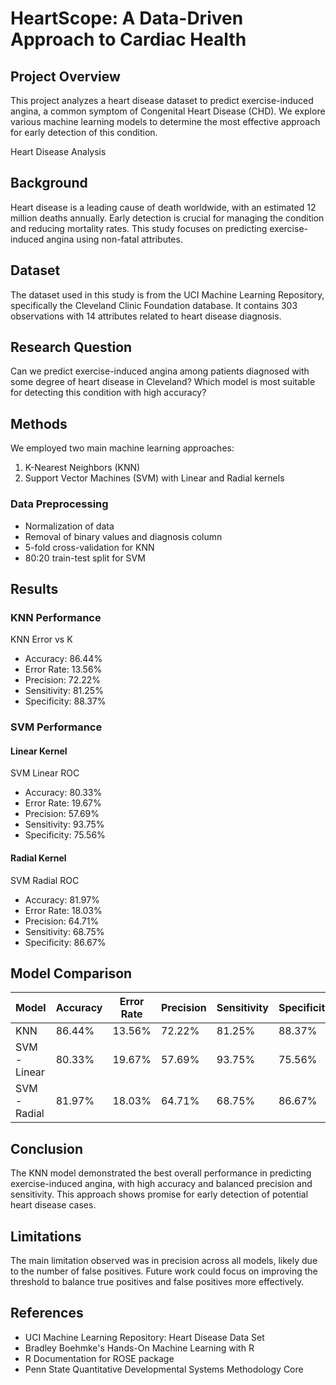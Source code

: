 # HeartScope: A Data-Driven Approach to Cardiac Health

## Project Overview

This project analyzes a heart disease dataset to predict exercise-induced angina, a common symptom of Congenital Heart Disease (CHD). We explore various machine learning models to determine the most effective approach for early detection of this condition.

Heart Disease Analysis

## Background

Heart disease is a leading cause of death worldwide, with an estimated 12 million deaths annually. Early detection is crucial for managing the condition and reducing mortality rates. This study focuses on predicting exercise-induced angina using non-fatal attributes.

## Dataset

The dataset used in this study is from the UCI Machine Learning Repository, specifically the Cleveland Clinic Foundation database. It contains 303 observations with 14 attributes related to heart disease diagnosis.

## Research Question

Can we predict exercise-induced angina among patients diagnosed with some degree of heart disease in Cleveland? Which model is most suitable for detecting this condition with high accuracy?

## Methods

We employed two main machine learning approaches:

1. K-Nearest Neighbors (KNN)
2. Support Vector Machines (SVM) with Linear and Radial kernels

### Data Preprocessing

- Normalization of data
- Removal of binary values and diagnosis column
- 5-fold cross-validation for KNN
- 80:20 train-test split for SVM

## Results

### KNN Performance

KNN Error vs K

- Accuracy: 86.44%
- Error Rate: 13.56%
- Precision: 72.22%
- Sensitivity: 81.25%
- Specificity: 88.37%

### SVM Performance

#### Linear Kernel
SVM Linear ROC

- Accuracy: 80.33%
- Error Rate: 19.67%
- Precision: 57.69%
- Sensitivity: 93.75%
- Specificity: 75.56%

#### Radial Kernel
SVM Radial ROC

- Accuracy: 81.97%
- Error Rate: 18.03%
- Precision: 64.71%
- Sensitivity: 68.75%
- Specificity: 86.67%

## Model Comparison

| Model | Accuracy | Error Rate | Precision | Sensitivity | Specificity |
|-------|----------|------------|-----------|-------------|-------------|
| KNN   | 86.44%   | 13.56%     | 72.22%    | 81.25%      | 88.37%      |
| SVM - Linear | 80.33% | 19.67% | 57.69%   | 93.75%      | 75.56%      |
| SVM - Radial | 81.97% | 18.03% | 64.71%   | 68.75%      | 86.67%      |

## Conclusion

The KNN model demonstrated the best overall performance in predicting exercise-induced angina, with high accuracy and balanced precision and sensitivity. This approach shows promise for early detection of potential heart disease cases.

## Limitations

The main limitation observed was in precision across all models, likely due to the number of false positives. Future work could focus on improving the threshold to balance true positives and false positives more effectively.

## References

- UCI Machine Learning Repository: Heart Disease Data Set
- Bradley Boehmke's Hands-On Machine Learning with R
- R Documentation for ROSE package
- Penn State Quantitative Developmental Systems Methodology Core
